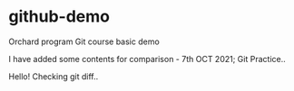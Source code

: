 # github-demo
Orchard program Git course basic demo

I have added some contents for comparison - 7th OCT 2021; Git Practice..

Hello! Checking git diff..